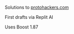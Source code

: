 Solutions to [protohackers.com](https://protohackers.com)

First drafts via Replit AI

Uses Boost 1.87
